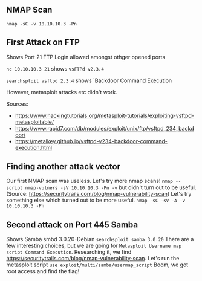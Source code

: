 ## NMAP Scan
`nmap -sC -v 10.10.10.3 -Pn`

## First Attack on FTP
Shows Port 21 FTP Login allowed amongst othger opened ports

`nc 10.10.10.3 21` shows `vsFTPd v2.3.4` 

`searchsploit vsftpd 2.3.4` shows `Backdoor Command Execution

However, metasploit attacks etc didn't work.

Sources:
- https://www.hackingtutorials.org/metasploit-tutorials/exploiting-vsftpd-metasploitable/
- https://www.rapid7.com/db/modules/exploit/unix/ftp/vsftpd_234_backdoor/
- https://metalkey.github.io/vsftpd-v234-backdoor-command-execution.html

## Finding another attack vector
Our first NMAP scan was useless. Let's try more nmap scans!
`nmap --script nmap-vulners -sV 10.10.10.3 -Pn -v` but didn't turn out to be useful. (Source: https://securitytrails.com/blog/nmap-vulnerability-scan)
Let's try something else which turned out to be more useful.
`nmap -sC -sV -A -v 10.10.10.3 -Pn`

## Second attack on Port 445 Samba
Shows Samba smbd 3.0.20-Debian
`searchsploit samba 3.0.20`
There are a few interesting choices, but we are going for `Metasploit Username map script Command Execution`.
Researching it, we find https://securitytrails.com/blog/nmap-vulnerability-scan.
Let's run the metasploit script `use exploit/multi/samba/usermap_script`
Boom, we got root access and find the flag!
